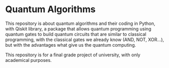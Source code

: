# Quantum Algorithms
 
This repository is about quantum algorithms and their coding in Python, with Qiskit library, a package that allows quantum programming using quantum gates to build quantum circuits that are similar to classical programming, with the classical gates we already know (AND, NOT, XOR...), but with the advantages what give us the quantum computing.

This repository is for a final grade project of university, with only academical purposes.
